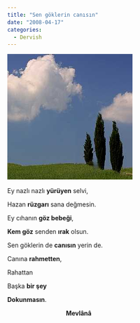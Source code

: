 ```yaml
---
title: "Sen göklerin canısın"
date: "2008-04-17"
categories: 
  - Dervish
---
```


[![s3sl1.jpg](../uploads/2008/04/s3sl1.jpg)](../uploads/2008/04/s3sl1.jpg "s3sl1.jpg")

Ey nazlı nazlı **yürüyen** selvi,

Hazan **rüzgarı** sana değmesin.

Ey cıhanın **göz bebeği**,

**Kem göz** senden **ırak** olsun.

Sen göklerin de **canısın** yerin de.

Canına **rahmetten**,

Rahattan

Başka **bir şey**

**Dokunmasın**.

                                  **Mevlânâ**
